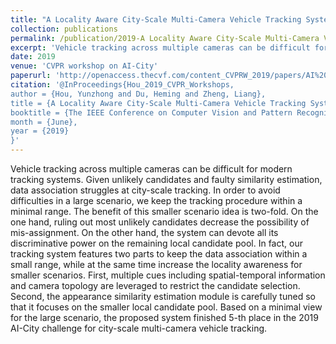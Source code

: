 ```yaml
---
title: "A Locality Aware City-Scale Multi-Camera Vehicle Tracking System"
collection: publications
permalink: /publication/2019-A Locality Aware City-Scale Multi-Camera Vehicle Tracking System
excerpt: 'Vehicle tracking across multiple cameras can be difficult for modern tracking systems. In order to avoid difficulties in a large scenario, we keep the tracking procedure within a minimal range. '
date: 2019
venue: 'CVPR workshop on AI-City'
paperurl: 'http://openaccess.thecvf.com/content_CVPRW_2019/papers/AI%20City/Hou_A_Locality_Aware_City-Scale_Multi-Camera_Vehicle_Tracking_System_CVPRW_2019_paper.pdf'
citation: '@InProceedings{Hou_2019_CVPR_Workshops,
author = {Hou, Yunzhong and Du, Heming and Zheng, Liang},
title = {A Locality Aware City-Scale Multi-Camera Vehicle Tracking System},
booktitle = {The IEEE Conference on Computer Vision and Pattern Recognition (CVPR) Workshops},
month = {June},
year = {2019}
}'
---
```

Vehicle tracking across multiple cameras can be difficult for modern tracking systems. Given unlikely candidates and faulty similarity estimation, data association struggles at city-scale tracking. In order to avoid difficulties in a large scenario, we keep the tracking procedure within a minimal range. The benefit of this smaller scenario idea is two-fold. On the one hand, ruling out most unlikely candidates decrease the possibility of mis-assignment. On the other hand, the system can devote all its discriminative power on the remaining local candidate pool. In fact, our tracking system features two parts to keep the data association within a small range, while at the same time increase the locality awareness for smaller scenarios. First, multiple cues including spatial-temporal information and camera topology are leveraged to restrict the candidate selection. Second, the appearance similarity estimation module is carefully tuned so that it focuses on the smaller local candidate pool. Based on a minimal view for the large scenario, the proposed system finished 5-th place in the 2019 AI-City challenge for city-scale multi-camera vehicle tracking.

